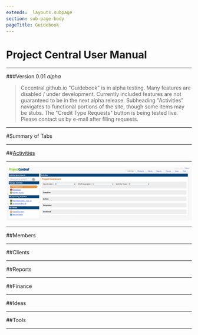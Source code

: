 ```yaml
---
extends: _layouts.subpage
section: sub-page-body
pageTitle: Guidebook
---
```


# Project Central User Manual

---

###Version 0.01 _alpha_

>Cecentral.github.io "Guidebook" is in alpha testing. Many features are disabled / under development. Currently included features are not guaranteed to be in the next alpha release. Subheading "Activities" navigates to functional portions of the site, though some items may be stubs. The "Credit Type Requests" button is being tested live. Please contact us by e-mail after filing requests.

---

#Summary of Tabs

---

##[Activities](/activities)

---

[![image of Activities Tab](../img/activity/ActivitiesTab.png)](/activities)

---

##Members

---

##Clients

---

##Reports

---

##Finance

---

##Ideas

---

##Tools

---

